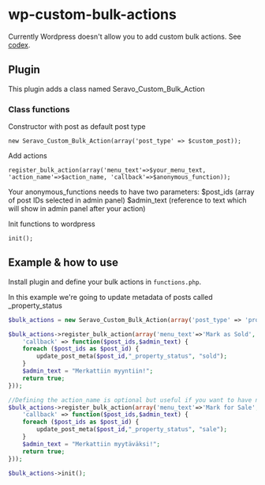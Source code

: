 wp-custom-bulk-actions
======================
Currently Wordpress doesn't allow you to add custom bulk actions. See [codex](http://codex.wordpress.org/Plugin_API/Filter_Reference/bulk_actions).

## Plugin

This plugin adds a class named Seravo_Custom_Bulk_Action

### Class functions

Constructor with post as default post type

	new Seravo_Custom_Bulk_Action(array('post_type' => $custom_post));

Add actions

	register_bulk_action(array('menu_text'=>$your_menu_text, 'action_name'=>$action_name, 'callback'=>$anonymous_function));

Your anonymous_functions needs to have two parameters:
	$post_ids (array of post IDs selected in admin panel)
	$admin_text (reference to text which will show in admin panel after your action)

Init functions to wordpress

	init();

## Example & how to use
Install plugin and define your bulk actions in `functions.php`.

In this example we're going to update metadata of posts called _property_status
```php
$bulk_actions = new Seravo_Custom_Bulk_Action(array('post_type' => 'property'));

$bulk_actions->register_bulk_action(array('menu_text'=>'Mark as Sold',
	'callback' => function($post_ids,$admin_text) {
	foreach ($post_ids as $post_id) {
		update_post_meta($post_id,"_property_status", "sold");
	}
	$admin_text = "Merkattiin myyntiin!";
	return true;
}));

//Defining the action_name is optional but useful if you want to have non-ascii chars in menu_text
$bulk_actions->register_bulk_action(array('menu_text'=>'Mark for Sale', 'action_name'=>'for_sale',
	'callback' => function($post_ids,$admin_text) {
	foreach ($post_ids as $post_id) {
		update_post_meta($post_id,"_property_status", "sale");
	}
	$admin_text = "Merkattiin myytäväksi!";
	return true;
}));

$bulk_actions->init();
```